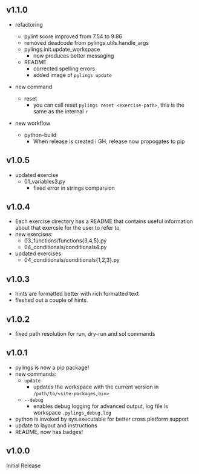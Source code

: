 ## v1.1.0

- refactoring
  - pylint score improved from 7.54 to 9.86
  - removed deadcode from pylings.utils.handle_args
  - pylings.init.update_workspace
    - now produces better messaging
  - README 
    - corrected spelling errors
    - added image of `pylings update`

- new command
  - reset
    - you can call reset `pylings reset <exercise-path>`, this is the same as the internal `r`

- new workflow
  - python-build
    - When release is created i GH, release now propogates to pip

## v1.0.5

- updated exercise
  - 01_variables3.py
    - fixed error in strings comparsion 

## v1.0.4

- Each exercise directory has a README that contains useful information about that exercsie for the user to refer to
- new exercises:
  - 03_functions/functions{3,4,5}.py
  - 04_conditionals/conditionals4.py
- updated exercises:
  - 04_conditionals/conditionals{1,2,3}.py

## v1.0.3

- hints are formatted better with rich formatted text
- fleshed out a couple of hints.

## v1.0.2

- fixed path resolution for run, dry-run and sol commands

## v1.0.1

- pylings is now a pip package!
- new commands:
  - `update`
    - updates the workspace with the current version in `/path/to/<site-packages,bin>`
  - `--debug`
    - enables debug logging for advanced output, log file is workspace `.pylings_debug.log`
- python is invoked by sys.executable for better cross platform support
- update to layout and instructions
- README, now has badges!

## v1.0.0

Initial Release
